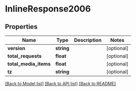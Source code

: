 # InlineResponse2006

## Properties
Name | Type | Description | Notes
------------ | ------------- | ------------- | -------------
**version** | **string** |  | [optional] 
**total_requests** | **float** |  | [optional] 
**total_media_items** | **float** |  | [optional] 
**tz** | **string** |  | [optional] 

[[Back to Model list]](../../README.md#documentation-for-models) [[Back to API list]](../../README.md#documentation-for-api-endpoints) [[Back to README]](../../README.md)

